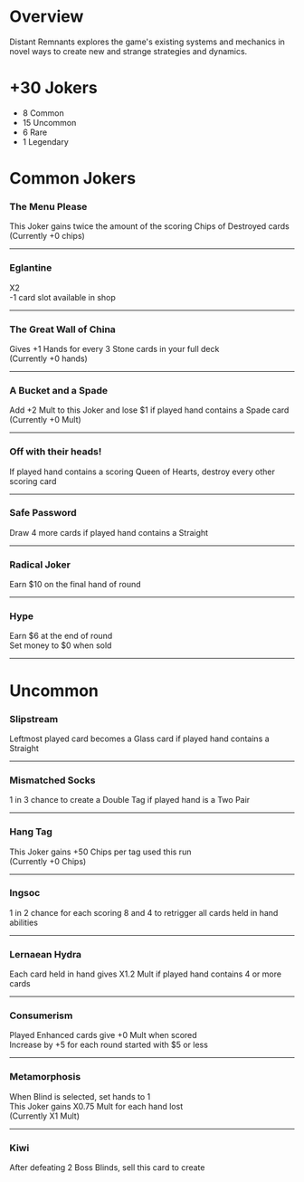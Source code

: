 # Overview
Distant Remnants explores the game's existing systems and mechanics in novel ways to create new and strange strategies and dynamics.

# +30 Jokers
- 8 Common
- 15 Uncommon
- 6 Rare
- 1 Legendary

# Common Jokers
### The Menu Please
This Joker gains twice the amount of the scoring Chips of Destroyed cards<br>
(Currently +0 chips)<br>
___

### Eglantine
X2<br>
-1 card slot available in shop<br>
___

### The Great Wall of China
Gives +1 Hands for every 3 Stone cards in your full deck<br>
(Currently +0 hands)<br>
___

### A Bucket and a Spade
Add +2 Mult to this Joker and lose $1 if played hand contains a Spade card<br>
(Currently +0 Mult)<br>
___

### Off with their heads!
If played hand contains a scoring Queen of Hearts, destroy every other scoring card<br>
___

### Safe Password
Draw 4 more cards if played hand contains a Straight<br>
___

### Radical Joker
Earn $10 on the final hand of round<br>
___

### Hype
Earn $6 at the end of round<br>
Set money to $0 when sold<br>
___

# Uncommon
### Slipstream
Leftmost played card becomes a Glass card if played hand contains a Straight<br>
___

### Mismatched Socks
1 in 3 chance to create a Double Tag if played hand is a Two Pair<br>
___

### Hang Tag
This Joker gains +50 Chips per tag used this run<br>
(Currently +0 Chips)<br>
___

### Ingsoc
1 in 2 chance for each scoring 8 and 4 to retrigger all cards held in hand abilities<br>
___

### Lernaean Hydra
Each card held in hand gives X1.2 Mult if played hand contains 4 or more cards<br>
___

### Consumerism
Played Enhanced cards give +0 Mult when scored<br>
Increase by +5 for each round started with $5 or less<br>
___

### Metamorphosis
When Blind is selected, set hands to 1<br>
This Joker gains X0.75 Mult for each hand lost<br>
(Currently X1 Mult)<br>
___

### Kiwi
After defeating 2 Boss Blinds, sell this card to create 
